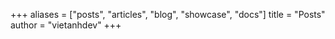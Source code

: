 +++
aliases = ["posts", "articles", "blog", "showcase", "docs"]
title = "Posts"
author = "vietanhdev"
+++
